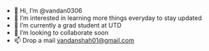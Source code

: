 - 👋 Hi, I’m @vandan0306
- 👀 I’m interested in learning more things everyday to stay updated
- 🌱 I’m currently a grad student at UTD
- 💞️ I’m looking to collaborate soon
- 📫 Drop a mail vandanshah01@gmail.com

<!---
vandan0306/vandan0306 is a ✨ special ✨ repository because its `README.md` (this file) appears on your GitHub profile.
You can click the Preview link to take a look at your changes.
--->
